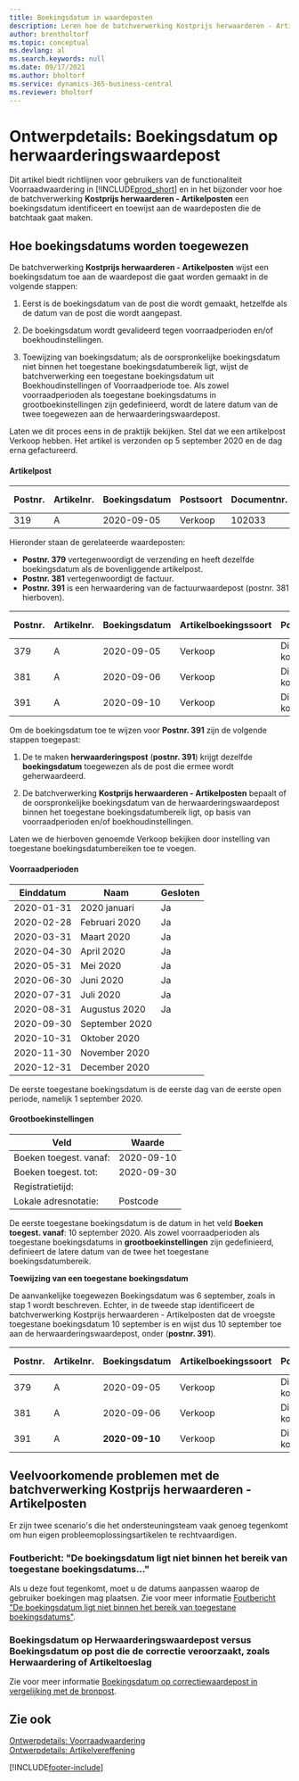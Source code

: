 ```yaml
---
title: Boekingsdatum in waardeposten
description: Leren hoe de batchverwerking Kostprijs herwaarderen - Artikelposten een boekingsdatum bepaalt en toewijst aan de waardeposten die de batchverwerking gaat maken.
author: brentholtorf
ms.topic: conceptual
ms.devlang: al
ms.search.keywords: null
ms.date: 09/17/2021
ms.author: bholtorf
ms.service: dynamics-365-business-central
ms.reviewer: bholtorf
---
```

# <a name="design-details-posting-date-on-adjustment-value-entry"></a>Ontwerpdetails: Boekingsdatum op herwaarderingswaardepost

Dit artikel biedt richtlijnen voor gebruikers van de functionaliteit Voorraadwaardering in [!INCLUDE[prod_short](includes/prod_short.md)] en in het bijzonder voor hoe de batchverwerking **Kostprijs herwaarderen - Artikelposten** een boekingsdatum identificeert en toewijst aan de waardeposten die de batchtaak gaat maken.

## <a name="how-posting-dates-are-assigned"></a>Hoe boekingsdatums worden toegewezen

De batchverwerking **Kostprijs herwaarderen - Artikelposten** wijst een boekingsdatum toe aan de waardepost die gaat worden gemaakt in de volgende stappen:  

1. Eerst is de boekingsdatum van de post die wordt gemaakt, hetzelfde als de datum van de post die wordt aangepast.  

2. De boekingsdatum wordt gevalideerd tegen voorraadperioden en/of boekhoudinstellingen.  

3. Toewijzing van boekingsdatum; als de oorspronkelijke boekingsdatum niet binnen het toegestane boekingsdatumbereik ligt, wijst de batchverwerking een toegestane boekingsdatum uit Boekhoudinstellingen of Voorraadperiode toe. Als zowel voorraadperioden als toegestane boekingsdatums in grootboekinstellingen zijn gedefinieerd, wordt de latere datum van de twee toegewezen aan de herwaarderingswaardepost.  

Laten we dit proces eens in de praktijk bekijken. Stel dat we een artikelpost Verkoop hebben. Het artikel is verzonden op 5 september 2020 en de dag erna gefactureerd.  

#### <a name="item-ledger-entry"></a>Artikelpost

|Postnr.  |Artikelnr.  |Boekingsdatum  |Postsoort  | Documentnr. |Vestigingscode  |Hoeveelheid  |Kostenbedrag (werkelijk)  |Gefact. aantal  |Resterend aantal  |
|---------|---------|---------|---------|---------|---------|---------|---------|---------|---------|
|319     |A         |2020-09-05     |  Verkoop       |102033     |  Blauw       | -1    |    -11     |-1     |    0     |

Hieronder staan de gerelateerde waardeposten:

- **Postnr. 379** vertegenwoordigt de verzending en heeft dezelfde boekingsdatum als de bovenliggende artikelpost.  
- **Postnr. 381** vertegenwoordigt de factuur.  
- **Postnr. 391** is een herwaardering van de factuurwaardepost (postnr. 381 hierboven).  

|Postnr.  |Artikelnr.  |Boekingsdatum  |Artikelboekingssoort  |Postsoort  |Documentnr.  |Artikelpostnr.  |Vestigingscode  |Aantal op artikelpost  |Gefact. aantal  |Kostenbedrag (werkelijk)  |Kostenbedrag (Verw.)  |Aanpassing  |Vereffenen met post  |Broncode  |
|---------|---------|---------|---------|---------|---------|---------|---------|---------|---------|--------|---------|---------|---------|---------|
|379     |  A       |    2020-09-05     |    Verkoop     | Directe kosten   | 102033        |319     | Blauw        | -1       |0         |  0       |     -10   |Nr.   |0    |Verkoop          |
|381     |  A       |    2020-09-06     |    Verkoop     | Directe kosten   | 103022        |319     | Blauw        |  0       |-1        |-10       |    10     | Nr.  |0      |       Verkoop   |
|391     |  A       |    2020-09-10     |    Verkoop     | Directe kosten   | 103022        |319     | Blauw        |  0       |0         |-1        |    0     |Ja   |    181   | VRDWAARDNG   |

Om de boekingsdatum toe te wijzen voor **Postnr. 391** zijn de volgende stappen toegepast:

1. De te maken **herwaarderingspost** (**postnr. 391**) krijgt dezelfde **boekingsdatum** toegewezen als de post die ermee wordt geherwaardeerd.

2. De batchverwerking **Kostprijs herwaarderen - Artikelposten** bepaalt of de oorspronkelijke boekingsdatum van de herwaarderingswaardepost binnen het toegestane boekingsdatumbereik ligt, op basis van voorraadperioden en/of boekhoudinstellingen.  

Laten we de hierboven genoemde Verkoop bekijken door instelling van toegestane boekingsdatumbereiken toe te voegen.  
  
#### <a name="inventory-periods"></a>Voorraadperioden

|Einddatum  |Naam  |Gesloten  |
|---------|---------|---------|
|2020-01-31     |2020 januari      |  Ja    |
|2020-02-28     |Februari 2020     |  Ja    |
|2020-03-31     |Maart 2020        |  Ja    |
|2020-04-30     |April 2020        |  Ja    |
|2020-05-31     |Mei   2020        |  Ja    |
|2020-06-30     |Juni   2020       |  Ja    |
|2020-07-31     |Juli  2020        |  Ja    |
|2020-08-31     |Augustus  2020     |  Ja    |
|2020-09-30     |September   2020  |         |
|2020-10-31     |Oktober   2020    |         |
|2020-11-30     |November   2020   |         |
|2020-12-31     |December   2020   |         |

De eerste toegestane boekingsdatum is de eerste dag van de eerste open periode, namelijk 1 september 2020.  

#### <a name="general-ledger-setup"></a>Grootboekinstellingen

|Veld|Waarde  |
|---------|---------|
|Boeken toegest. vanaf:  |  2020-09-10      |
|Boeken toegest. tot:    |  2020-09-30      |
|Registratietijd:       |         |
|Lokale adresnotatie:|   Postcode      |  

De eerste toegestane boekingsdatum is de datum in het veld **Boeken toegest. vanaf**: 10 september 2020. Als zowel voorraadperioden als toegestane boekingsdatums in **grootboekinstellingen** zijn gedefinieerd, definieert de latere datum van de twee het toegestane boekingsdatumbereik.  

**Toewijzing van een toegestane boekingsdatum**  

De aanvankelijke toegewezen Boekingsdatum was 6 september, zoals in stap 1 wordt beschreven. Echter, in de tweede stap identificeert de batchverwerking Kostprijs herwaarderen - Artikelposten dat de vroegste toegestane boekingsdatum 10 september is en wijst dus 10 september toe aan de herwaarderingswaardepost, onder (**postnr. 391**).  


|Postnr.  |Artikelnr.  |Boekingsdatum  |Artikelboekingssoort  |Postsoort  |Documentnr.  |Artikelpostnr.  |Vestigingscode  |Aantal op artikelpost  |Gefact. aantal  |Kostenbedrag (werkelijk)  |Kostenbedrag (Verw.)  |Aanpassing  |Vereffenen met post  |Broncode  |
|---------|---------|---------|---------|---------|---------|---------|---------|---------|---------|---------|---------|---------|---------|---------|
|379     |  A       |    2020-09-05     |    Verkoop     | Directe kosten   | 102033        |319     | Blauw        | -1       |0         |  0       |     -10   |Nr.   |0    |Verkoop          |
|381     |  A       |    2020-09-06     |    Verkoop     | Directe kosten   | 103022        |319     | Blauw        |  0       |-1        |-10       |    10     | Nr.  |0      |       Verkoop   |
|391     |  A       |    **2020-09-10**     |    Verkoop     | Directe kosten   | 103022        |319     | Blauw        |  0       |0         |-1        |    0     |Ja   |    181   | VRDWAARDNG   |

## <a name="common-problems-with-the-adjust-cost---item-entries-batch-job"></a>Veelvoorkomende problemen met de batchverwerking Kostprijs herwaarderen - Artikelposten

Er zijn twee scenario's die het ondersteuningsteam vaak genoeg tegenkomt om hun eigen probleemoplossingsartikelen te rechtvaardigen.

### <a name="error-message-posting-date-is-not-within-your-range-of-allowed-posting-dates"></a>Foutbericht: "De boekingsdatum ligt niet binnen het bereik van toegestane boekingsdatums..."

Als u deze fout tegenkomt, moet u de datums aanpassen waarop de gebruiker boekingen mag plaatsen. Zie voor meer informatie [Foutbericht "De boekingsdatum ligt niet binnen het bereik van toegestane boekingsdatums"](design-details-inventory-adjustment-value-entry-allowed-posting-dates.md).

### <a name="posting-date-on-adjustment-value-entry-versus-posting-date-on-entry-causing-the-adjustment-such-as-revaluation-or-item-charge"></a>Boekingsdatum op Herwaarderingswaardepost versus Boekingsdatum op post die de correctie veroorzaakt, zoals Herwaardering of Artikeltoeslag

Zie voor meer informatie [Boekingsdatum op correctiewaardepost in vergelijking met de bronpost](design-details-inventory-adjustment-value-entry-source-entry.md).

## <a name="see-also"></a>Zie ook

[Ontwerpdetails: Voorraadwaardering](design-details-inventory-costing.md)  
[Ontwerpdetails: Artikelvereffening](design-details-item-application.md)  

[!INCLUDE[footer-include](includes/footer-banner.md)]
